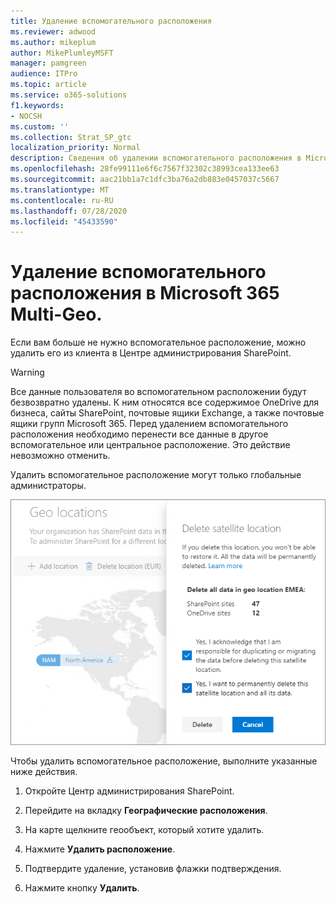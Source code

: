 ```yaml
---
title: Удаление вспомогательного расположения
ms.reviewer: adwood
ms.author: mikeplum
author: MikePlumleyMSFT
manager: pamgreen
audience: ITPro
ms.topic: article
ms.service: o365-solutions
f1.keywords:
- NOCSH
ms.custom: ''
ms.collection: Strat_SP_gtc
localization_priority: Normal
description: Сведения об удалении вспомогательного расположения в Microsoft 365 Multi-Geo.
ms.openlocfilehash: 28fe99111e6f6c7567f32302c38993cea133ee63
ms.sourcegitcommit: aac21bb1a7c1dfc3ba76a2db883e0457037c5667
ms.translationtype: MT
ms.contentlocale: ru-RU
ms.lasthandoff: 07/28/2020
ms.locfileid: "45433590"
---
```

# <a name="delete-a-satellite-location-in-microsoft-365-multi-geo"></a>Удаление вспомогательного расположения в Microsoft 365 Multi-Geo.

Если вам больше не нужно вспомогательное расположение, можно удалить его из клиента в Центре администрирования SharePoint.

> [!WARNING]
> Все данные пользователя во вспомогательном расположении будут безвозвратно удалены. К ним относятся все содержимое OneDrive для бизнеса, сайты SharePoint, почтовые ящики Exchange, а также почтовые ящики групп Microsoft 365. Перед удалением вспомогательного расположения необходимо перенести все данные в другое вспомогательное или центральное расположение. Это действие невозможно отменить.

Удалить вспомогательное расположение могут только глобальные администраторы.

![Снимок экрана: Центр администрирования с поддержкой нескольких регионов с отображением пользовательского интерфейса для удаления географического расположения](media/multi-geo-delete-satellite-location.png)

Чтобы удалить вспомогательное расположение, выполните указанные ниже действия.

1. Откройте Центр администрирования SharePoint.

2. Перейдите на вкладку **Географические расположения**.

3. На карте щелкните геообъект, который хотите удалить.

4. Нажмите **Удалить расположение**.

5. Подтвердите удаление, установив флажки подтверждения.

6. Нажмите кнопку **Удалить**.
